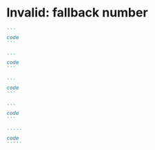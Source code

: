 # Invalid: fallback number

``````md
```
code
```
``````

`````md
```
code
```
`````

`````md
```
code
```
`````

``````md
```
code
```

`````
code
`````
``````
